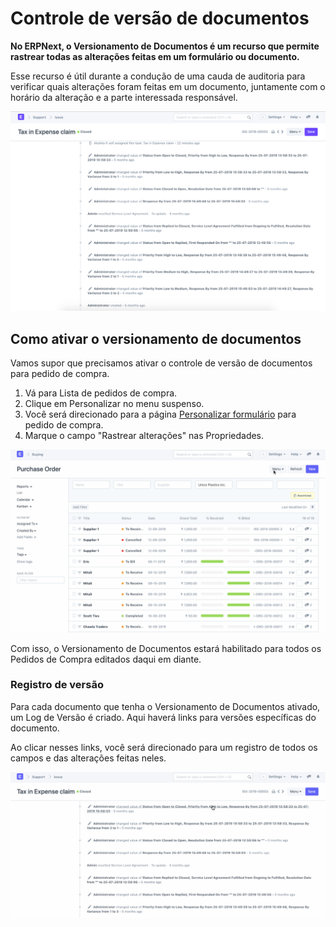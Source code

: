 # Controle de versão de documentos



**No ERPNext, o Versionamento de Documentos é um recurso que permite rastrear todas as alterações feitas em um formulário ou documento.**


Esse recurso é útil durante a condução de uma cauda de auditoria para verificar quais alterações foram feitas em um documento, juntamente com o horário da alteração e a parte interessada responsável.


![Versionamento de documentos](/files/using-document-versioning-1.png)


## Como ativar o versionamento de documentos


Vamos supor que precisamos ativar o controle de versão de documentos para pedido de compra.


1. Vá para Lista de pedidos de compra.
2. Clique em Personalizar no menu suspenso.
3. Você será direcionado para a página [Personalizar formulário](/docs/pt/customize-erpnext/customize-form) para pedido de compra.
4. Marque o campo "Rastrear alterações" nas Propriedades.


![Versionamento de documentos](/files/using-document-versioning-2.gif)


Com isso, o Versionamento de Documentos estará habilitado para todos os Pedidos de Compra editados daqui em diante.


### Registro de versão


Para cada documento que tenha o Versionamento de Documentos ativado, um Log de Versão é criado. Aqui haverá links para versões específicas do documento.


Ao clicar nesses links, você será direcionado para um registro de todos os campos e das alterações feitas neles.


![Versionamento de documentos](/files/using-document-versioning-3.gif)




